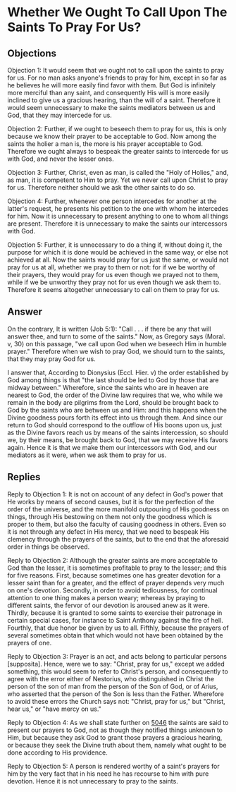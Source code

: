# Whether We Ought To Call Upon The Saints To Pray For Us?

## Objections

Objection 1: It would seem that we ought not to call upon the saints to pray for us. For no man asks anyone's friends to pray for him, except in so far as he believes he will more easily find favor with them. But God is infinitely more merciful than any saint, and consequently His will is more easily inclined to give us a gracious hearing, than the will of a saint. Therefore it would seem unnecessary to make the saints mediators between us and God, that they may intercede for us.

Objection 2: Further, if we ought to beseech them to pray for us, this is only because we know their prayer to be acceptable to God. Now among the saints the holier a man is, the more is his prayer acceptable to God. Therefore we ought always to bespeak the greater saints to intercede for us with God, and never the lesser ones.

Objection 3: Further, Christ, even as man, is called the "Holy of Holies," and, as man, it is competent to Him to pray. Yet we never call upon Christ to pray for us. Therefore neither should we ask the other saints to do so.

Objection 4: Further, whenever one person intercedes for another at the latter's request, he presents his petition to the one with whom he intercedes for him. Now it is unnecessary to present anything to one to whom all things are present. Therefore it is unnecessary to make the saints our intercessors with God.

Objection 5: Further, it is unnecessary to do a thing if, without doing it, the purpose for which it is done would be achieved in the same way, or else not achieved at all. Now the saints would pray for us just the same, or would not pray for us at all, whether we pray to them or not: for if we be worthy of their prayers, they would pray for us even though we prayed not to them, while if we be unworthy they pray not for us even though we ask them to. Therefore it seems altogether unnecessary to call on them to pray for us.

## Answer

On the contrary, It is written (Job 5:1): "Call . . . if there be any that will answer thee, and turn to some of the saints." Now, as Gregory says (Moral. v, 30) on this passage, "we call upon God when we beseech Him in humble prayer." Therefore when we wish to pray God, we should turn to the saints, that they may pray God for us.

I answer that, According to Dionysius (Eccl. Hier. v) the order established by God among things is that "the last should be led to God by those that are midway between." Wherefore, since the saints who are in heaven are nearest to God, the order of the Divine law requires that we, who while we remain in the body are pilgrims from the Lord, should be brought back to God by the saints who are between us and Him: and this happens when the Divine goodness pours forth its effect into us through them. And since our return to God should correspond to the outflow of His boons upon us, just as the Divine favors reach us by means of the saints intercession, so should we, by their means, be brought back to God, that we may receive His favors again. Hence it is that we make them our intercessors with God, and our mediators as it were, when we ask them to pray for us.

## Replies

Reply to Objection 1: It is not on account of any defect in God's power that He works by means of second causes, but it is for the perfection of the order of the universe, and the more manifold outpouring of His goodness on things, through His bestowing on them not only the goodness which is proper to them, but also the faculty of causing goodness in others. Even so it is not through any defect in His mercy, that we need to bespeak His clemency through the prayers of the saints, but to the end that the aforesaid order in things be observed.

Reply to Objection 2: Although the greater saints are more acceptable to God than the lesser, it is sometimes profitable to pray to the lesser; and this for five reasons. First, because sometimes one has greater devotion for a lesser saint than for a greater, and the effect of prayer depends very much on one's devotion. Secondly, in order to avoid tediousness, for continual attention to one thing makes a person weary; whereas by praying to different saints, the fervor of our devotion is aroused anew as it were. Thirdly, because it is granted to some saints to exercise their patronage in certain special cases, for instance to Saint Anthony against the fire of hell. Fourthly, that due honor be given by us to all. Fifthly, because the prayers of several sometimes obtain that which would not have been obtained by the prayers of one.

Reply to Objection 3: Prayer is an act, and acts belong to particular persons [supposita]. Hence, were we to say: "Christ, pray for us," except we added something, this would seem to refer to Christ's person, and consequently to agree with the error either of Nestorius, who distinguished in Christ the person of the son of man from the person of the Son of God, or of Arius, who asserted that the person of the Son is less than the Father. Wherefore to avoid these errors the Church says not: "Christ, pray for us," but "Christ, hear us," or "have mercy on us."

Reply to Objection 4: As we shall state further on [5046](A[3]) the saints are said to present our prayers to God, not as though they notified things unknown to Him, but because they ask God to grant those prayers a gracious hearing, or because they seek the Divine truth about them, namely what ought to be done according to His providence.

Reply to Objection 5: A person is rendered worthy of a saint's prayers for him by the very fact that in his need he has recourse to him with pure devotion. Hence it is not unnecessary to pray to the saints.